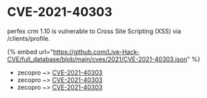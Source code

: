 # CVE-2021-40303

perfex crm 1.10 is vulnerable to Cross Site Scripting (XSS) via /clients/profile.

{% embed url="https://github.com/Live-Hack-CVE/full_database/blob/main/cves/2021/CVE-2021-40303.json" %}


* zecopro ~> [CVE-2021-40303](https://www.alice-snow.ru/2021/database/cve-2021-40303/cve-2021-40303-zecopro)
* zecopro ~> [CVE-2021-40303](https://www.alice-snow.ru/2021/database/cve-2021-40303/cve-2021-40303-zecopro)
* zecopro ~> [CVE-2021-40303](https://www.alice-snow.ru/2021/database/cve-2021-40303/cve-2021-40303-zecopro)